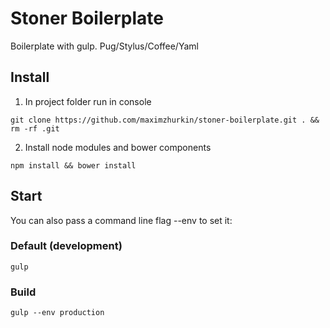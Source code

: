 # Stoner Boilerplate

Boilerplate with gulp. Pug/Stylus/Coffee/Yaml

## Install
1. In project folder run in console
```
git clone https://github.com/maximzhurkin/stoner-boilerplate.git . && rm -rf .git
```
2. Install node modules and bower components
```
npm install && bower install
```

## Start
You can also pass a command line flag --env to set it:

### Default (development)
```
gulp
```

### Build
```
gulp --env production
```
